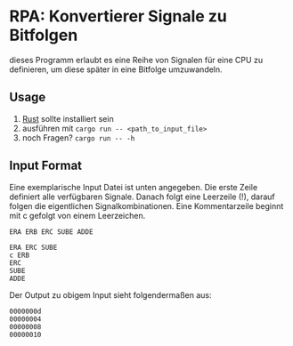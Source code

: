 # RPA: Konvertierer Signale zu Bitfolgen

dieses Programm erlaubt es eine Reihe von Signalen für eine CPU zu definieren, um diese später in eine Bitfolge umzuwandeln. 

## Usage

1. [Rust](https://www.rust-lang.org/learn/get-started) sollte installiert sein
2. ausführen mit `cargo run -- <path_to_input_file>`
3. noch Fragen? `cargo run -- -h`

## Input Format

Eine exemplarische Input Datei ist unten angegeben. Die erste Zeile definiert alle verfügbaren Signale. Danach folgt eine Leerzeile (!), darauf folgen die eigentlichen Signalkombinationen. Eine Kommentarzeile beginnt mit c gefolgt von einem Leerzeichen. 

```
ERA ERB ERC SUBE ADDE

ERA ERC SUBE
c ERB
ERC
SUBE
ADDE
```

Der Output zu obigem Input sieht folgendermaßen aus:

```
0000000d
00000004
00000008
00000010
```